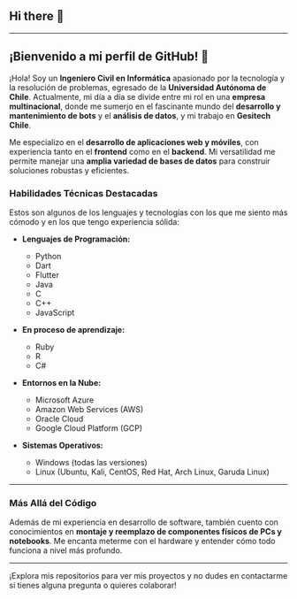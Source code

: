 ## Hi there 👋

<!--
**JeremyBobS/JeremyBobS** is a ✨ _special_ ✨ repository because its `README.md` (this file) appears on your GitHub profile.

Here are some ideas to get you started:

- 🔭 I’m currently working on ...
- 🌱 I’m currently learning ...
- 👯 I’m looking to collaborate on ...
- 🤔 I’m looking for help with ...
- 💬 Ask me about ...
- 📫 How to reach me: ...
- 😄 Pronouns: ...
- ⚡ Fun fact: ...
-->
---
## ¡Bienvenido a mi perfil de GitHub! 👋

¡Hola! Soy un **Ingeniero Civil en Informática** apasionado por la tecnología y la resolución de problemas, egresado de la **Universidad Autónoma de Chile**. Actualmente, mi día a día se divide entre mi rol en una **empresa multinacional**, donde me sumerjo en el fascinante mundo del **desarrollo y mantenimiento de bots** y el **análisis de datos**, y mi trabajo en **Gesitech Chile**.

Me especializo en el **desarrollo de aplicaciones web y móviles**, con experiencia tanto en el **frontend** como en el **backend**. Mi versatilidad me permite manejar una **amplia variedad de bases de datos** para construir soluciones robustas y eficientes.

### Habilidades Técnicas Destacadas

Estos son algunos de los lenguajes y tecnologías con los que me siento más cómodo y en los que tengo experiencia sólida:

* **Lenguajes de Programación:**
    * Python
    * Dart
    * Flutter
    * Java
    * C
    * C++
    * JavaScript

* **En proceso de aprendizaje:**
    * Ruby
    * R
    * C#

* **Entornos en la Nube:**
    * Microsoft Azure
    * Amazon Web Services (AWS)
    * Oracle Cloud
    * Google Cloud Platform (GCP)

* **Sistemas Operativos:**
    * Windows (todas las versiones)
    * Linux (Ubuntu, Kali, CentOS, Red Hat, Arch Linux, Garuda Linux)

---

### Más Allá del Código

Además de mi experiencia en desarrollo de software, también cuento con conocimientos en **montaje y reemplazo de componentes físicos de PCs y notebooks**. Me encanta meterme con el hardware y entender cómo todo funciona a nivel más profundo.

---

¡Explora mis repositorios para ver mis proyectos y no dudes en contactarme si tienes alguna pregunta o quieres colaborar!
